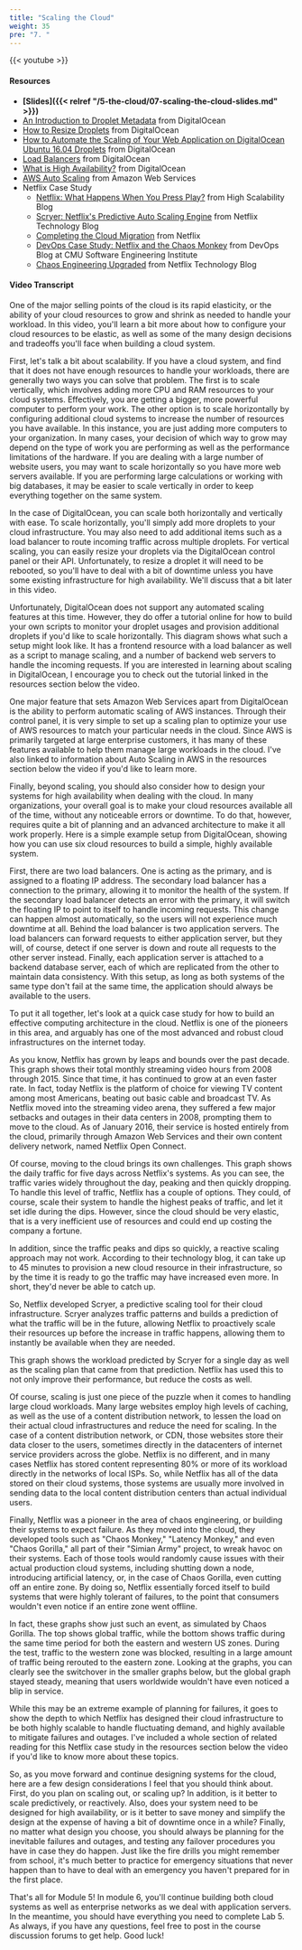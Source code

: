 ```yaml
---
title: "Scaling the Cloud"
weight: 35
pre: "7. "
---
```


{{< youtube  >}}

#### Resources

* **[Slides]({{< relref "/5-the-cloud/07-scaling-the-cloud-slides.md" >}})**
* [An Introduction to Droplet Metadata](https://www.digitalocean.com/docs/droplets/resources/metadata/) from DigitalOcean
* [How to Resize Droplets](https://www.digitalocean.com/docs/droplets/how-to/resize/) from DigitalOcean
* [How to Automate the Scaling of Your Web Application on DigitalOcean Ubuntu 16.04 Droplets](https://www.digitalocean.com/community/tutorials/how-to-automate-the-scaling-of-your-web-application-on-digitalocean-1604) from DigitalOcean
* [Load Balancers](https://www.digitalocean.com/docs/networking/load-balancers/) from DigitalOcean
* [What is High Availability?](https://www.digitalocean.com/community/tutorials/what-is-high-availability) from DigitalOcean
* [AWS Auto Scaling](https://aws.amazon.com/autoscaling/) from Amazon Web Services
* Netflix Case Study
  * [Netflix: What Happens When You Press Play?](http://highscalability.com/blog/2017/12/11/netflix-what-happens-when-you-press-play.html) from High Scalability Blog
  * [Scryer: Netflix's Predictive Auto Scaling Engine](https://medium.com/netflix-techblog/scryer-netflixs-predictive-auto-scaling-engine-a3f8fc922270) from Netflix Technology Blog
  * [Completing the Cloud Migration](https://media.netflix.com/en/company-blog/completing-the-netflix-cloud-migration) from Netflix
  * [DevOps Case Study: Netflix and the Chaos Monkey](https://insights.sei.cmu.edu/devops/2015/04/devops-case-study-netflix-and-the-chaos-monkey.html) from DevOps Blog at CMU Software Engineering Institute
  * [Chaos Engineering Upgraded](https://medium.com/netflix-techblog/chaos-engineering-upgraded-878d341f15fa) from Netflix Technology Blog

#### Video Transcript

One of the major selling points of the cloud is its rapid elasticity, or the ability of your cloud resources to grow and shrink as needed to handle your workload. In this video, you'll learn a bit more about how to configure your cloud resources to be elastic, as well as some of the many design decisions and tradeoffs you'll face when building a cloud system.

First, let's talk a bit about scalability. If you have a cloud system, and find that it does not have enough resources to handle your workloads, there are generally two ways you can solve that problem. The first is to scale vertically, which involves adding more CPU and RAM resources to your cloud systems. Effectively, you are getting a bigger, more powerful computer to perform your work. The other option is to scale horizontally by configuring additional cloud systems to increase the number of resources you have available. In this instance, you are just adding more computers to your organization. In many cases, your decision of which way to grow may depend on the type of work you are performing as well as the performance limitations of the hardware. If you are dealing with a large number of website users, you may want to scale horizontally so you have more web servers available. If you are performing large calculations or working with big databases, it may be easier to scale vertically in order to keep everything together on the same system.

In the case of DigitalOcean, you can scale both horizontally and vertically with ease. To scale horizontally, you'll simply add more droplets to your cloud infrastructure. You may also need to add additional items such as a load balancer to route incoming traffic across multiple droplets. For vertical scaling, you can easily resize your droplets via the DigitalOcean control panel or their API. Unfortunately, to resize a droplet it will need to be rebooted, so you'll have to deal with a bit of downtime unless you have some existing infrastructure for high availability. We'll discuss that a bit later in this video.

Unfortunately, DigitalOcean does not support any automated scaling features at this time. However, they do offer a tutorial online for how to build your own scripts to monitor your droplet usages and provision additional droplets if you'd like to scale horizontally. This diagram shows what such a setup might look like. It has a frontend resource with a load balancer as well as a script to manage scaling, and a number of backend web servers to handle the incoming requests. If you are interested in learning about scaling in DigitalOcean, I encourage you to check out the tutorial linked in the resources section below the video.

One major feature that sets Amazon Web Services apart from DigitalOcean is the ability to perform automatic scaling of AWS instances. Through their control panel, it is very simple to set up a scaling plan to optimize your use of AWS resources to match your particular needs in the cloud. Since AWS is primarily targeted at large enterprise customers, it has many of these features available to help them manage large workloads in the cloud. I've also linked to information about Auto Scaling in AWS in the resources section below the video if you'd like to learn more.

Finally, beyond scaling, you should also consider how to design your systems for high availability when dealing with the cloud. In many organizations, your overall goal is to make your cloud resources available all of the time, without any noticeable errors or downtime. To do that, however, requires quite a bit of planning and an advanced architecture to make it all work properly. Here is a simple example setup from DigitalOcean, showing how you can use six cloud resources to build a simple, highly available system.

First, there are two load balancers. One is acting as the primary, and is assigned to a floating IP address. The secondary load balancer has a connection to the primary, allowing it to monitor the health of the system. If the secondary load balancer detects an error with the primary, it will switch the floating IP to point to itself to handle incoming requests. This change can happen almost automatically, so the users will not experience much downtime at all. Behind the load balancer is two application servers. The load balancers can forward requests to either application server, but they will, of course, detect if one server is down and route all requests to the other server instead. Finally, each application server is attached to a backend database server, each of which are replicated from the other to maintain data consistency. With this setup, as long as both systems of the same type don't fail at the same time, the application should always be available to the users.

To put it all together, let's look at a quick case study for how to build an effective computing architecture in the cloud. Netflix is one of the pioneers in this area, and arguably has one of the most advanced and robust cloud infrastructures on the internet today.

As you know, Netflix has grown by leaps and bounds over the past decade. This graph shows their total monthly streaming video hours from 2008 through 2015. Since that time, it has continued to grow at an even faster rate. In fact, today Netflix is the platform of choice for viewing TV content among most Americans, beating out basic cable and broadcast TV. As Netflix moved into the streaming video arena, they suffered a few major setbacks and outages in their data centers in 2008, prompting them to move to the cloud. As of January 2016, their service is hosted entirely from the cloud, primarily through Amazon Web Services and their own content delivery network, named Netflix Open Connect.

Of course, moving to the cloud brings its own challenges. This graph shows the daily traffic for five days across Netflix's systems. As you can see, the traffic varies widely throughout the day, peaking and then quickly dropping. To handle this level of traffic, Netflix has a couple of options. They could, of course, scale their system to handle the highest peaks of traffic, and let it set idle during the dips. However, since the cloud should be very elastic, that is a very inefficient use of resources and could end up costing the company a fortune.

In addition, since the traffic peaks and dips so quickly, a reactive scaling approach may not work. According to their technology blog, it can take up to 45 minutes to provision a new cloud resource in their infrastructure, so by the time it is ready to go the traffic may have increased even more. In short, they'd never be able to catch up.

So, Netflix developed Scryer, a predictive scaling tool for their cloud infrastructure. Scryer analyzes traffic patterns and builds a prediction of what the traffic will be in the future, allowing Netflix to proactively scale their resources up before the increase in traffic happens, allowing them to instantly be available when they are needed.

This graph shows the workload predicted by Scryer for a single day as well as the scaling plan that came from that prediction. Netflix has used this to not only improve their performance, but reduce the costs as well.

Of course, scaling is just one piece of the puzzle when it comes to handling large cloud workloads. Many large websites employ high levels of caching, as well as the use of a content distribution network, to lessen the load on their actual cloud infrastructures and reduce the need for scaling. In the case of a content distribution network, or CDN, those websites store their data closer to the users, sometimes directly in the datacenters of internet service providers across the globe. Netflix is no different, and in many cases Netflix has stored content representing 80% or more of its workload directly in the networks of local ISPs. So, while Netflix has all of the data stored on their cloud systems, those systems are usually more involved in sending data to the local content distribution centers than actual individual users.

Finally, Netflix was a pioneer in the area of chaos engineering, or building their systems to expect failure. As they moved into the cloud, they developed tools such as "Chaos Monkey," "Latency Monkey," and even "Chaos Gorilla," all part of their "Simian Army" project, to wreak havoc on their systems. Each of those tools would randomly cause issues with their actual production cloud systems, including shutting down a node, introducing artificial latency, or, in the case of Chaos Gorilla, even cutting off an entire zone. By doing so, Netflix essentially forced itself to build systems that were highly tolerant of failures, to the point that consumers wouldn't even notice if an entire zone went offline.

In fact, these graphs show just such an event, as simulated by Chaos Gorilla. The top shows global traffic, while the bottom shows traffic during the same time period for both the eastern and western US zones. During the test, traffic to the western zone was blocked, resulting in a large amount of traffic being rerouted to the eastern zone. Looking at the graphs, you can clearly see the switchover in the smaller graphs below, but the global graph stayed steady, meaning that users worldwide wouldn't have even noticed a blip in service.

While this may be an extreme example of planning for failures, it goes to show the depth to which Netflix has designed their cloud infrastructure to be both highly scalable to handle fluctuating demand, and highly available to mitigate failures and outages. I've included a whole section of related reading for this Netflix case study in the resources section below the video if you'd like to know more about these topics.

So, as you move forward and continue designing systems for the cloud, here are a few design considerations I feel that you should think about. First, do you plan on scaling out, or scaling up? In addition, is it better to scale predictively, or reactively. Also, does your system need to be designed for high availability, or is it better to save money and simplify the design at the expense of having a bit of downtime once in a while? Finally, no matter what design you choose, you should always be planning for the inevitable failures and outages, and testing any failover procedures you have in case they do happen. Just like the fire drills you might remember from school, it's much better to practice for emergency situations that never happen than to have to deal with an emergency you haven't prepared for in the first place.

That's all for Module 5! In module 6, you'll continue building both cloud systems as well as enterprise networks as we deal with application servers. In the meantime, you should have everything you need to complete Lab 5. As always, if you have any questions, feel free to post in the course discussion forums to get help. Good luck!
